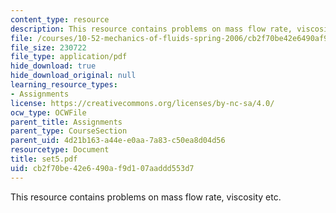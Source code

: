 ```yaml
---
content_type: resource
description: This resource contains problems on mass flow rate, viscosity etc.
file: /courses/10-52-mechanics-of-fluids-spring-2006/cb2f70be42e6490af9d107aaddd553d7_set5.pdf
file_size: 230722
file_type: application/pdf
hide_download: true
hide_download_original: null
learning_resource_types:
- Assignments
license: https://creativecommons.org/licenses/by-nc-sa/4.0/
ocw_type: OCWFile
parent_title: Assignments
parent_type: CourseSection
parent_uid: 4d21b163-a44e-e0aa-7a83-c50ea8d04d56
resourcetype: Document
title: set5.pdf
uid: cb2f70be-42e6-490a-f9d1-07aaddd553d7
---
```

This resource contains problems on mass flow rate, viscosity etc.
